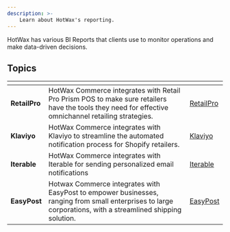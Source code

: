 ```yaml
---
description: >-
    Learn about HotWax's reporting.
---
```

HotWax has various BI Reports that clients use to monitor operations and make data-driven decisions.


## Topics

<table data-view="cards">
  <thead>
    <tr>
      <th></th>
      <th></th>
      <th data-hidden data-card-target data-type="content-ref"></th>
    </tr>
  </thead>
  <tbody>
    <tr>
      <td><strong>RetailPro</strong></td>
      <td>HotWax Commerce integrates with Retail Pro Prism POS to make sure retailers have the tools they need for effective omnichannel retailing strategies.</td>
      <td><a href="retailpro/README.md">RetailPro</a></td>
    </tr>
    <tr>
      <td><strong>Klaviyo</strong></td>
      <td>HotWax Commerce integrates with Klaviyo to streamline the automated notification process for Shopify retailers.</td>
      <td><a href="marketing-automations-platform/klaviyo.md">Klaviyo</a></td>
    </tr>
    <tr>
      <td><strong>Iterable</strong></td>
      <td>HotWax Commerce integrates with Iterable for sending personalized email notifications</td>
      <td><a href="marketing-automations-platform/iterable.md">Iterable</a></td>
    </tr>
    <tr>
      <td><strong>EasyPost</strong></td>
      <td>Hotwax Commerce integrates with EasyPost to empower businesses, ranging from small enterprises to large corporations, with a streamlined shipping solution.</td>
      <td><a href="carriers/easy-post.md">EasyPost</a></td>
    </tr>
  </tbody>
</table>
